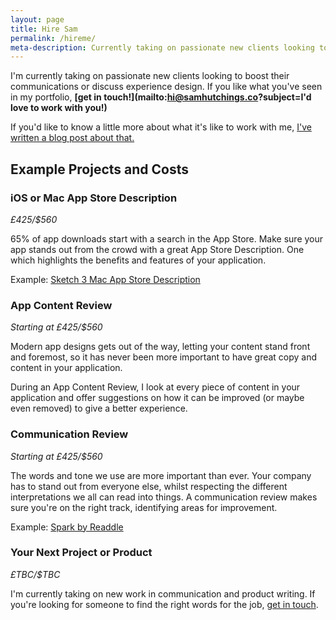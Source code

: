 ```yaml
---
layout: page
title: Hire Sam
permalink: /hireme/
meta-description: Currently taking on passionate new clients looking to boost their communications or discuss experience design.
---
```


I'm currently taking on passionate new clients looking to boost their communications or discuss experience design. If you like what you've seen in my portfolio, <strong>[get in touch!](mailto:hi@samhutchings.co?subject=I'd love to work with you!)</strong>

If you'd like to know a little more about what it's like to work with me, [I've written a blog post about that.](http://samhutchings.co/thought/lets-be-honest-about-this/)

## Example Projects and Costs

### iOS or Mac App Store Description
*£425/$560*

65% of app downloads start with a search in the App Store. Make sure your app stands out from the crowd with a great App Store Description. One which highlights the benefits and features of your application.

Example: [Sketch 3 Mac App Store Description](http://samhutchings.co/project/sketch-3/)

### App Content Review
*Starting at £425/$560*

Modern app designs gets out of the way, letting your content stand front and foremost, so it has never been more important to have great copy and content in your application.

During an App Content Review, I look at every piece of content in your application and offer suggestions on how it can be improved (or maybe even removed) to give a better experience.

### Communication Review
*Starting at £425/$560*

The words and tone we use are more important than ever. Your company has to stand out from everyone else, whilst respecting the different interpretations we all can read into things. A communication review makes sure you're on the right track, identifying areas for improvement.

Example: [Spark by Readdle](http://samhutchings.co/project/spark-by-readdle-app-launch/)

### Your Next Project or Product
*£TBC/$TBC*

I'm currently taking on new work in communication and product writing. If you're looking for someone to find the right words for the job, [get in touch](mailto:hi@samhutchings.co).